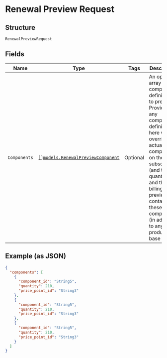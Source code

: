 
# Renewal Preview Request

## Structure

`RenewalPreviewRequest`

## Fields

| Name | Type | Tags | Description |
|  --- | --- | --- | --- |
| `Components` | [`[]models.RenewalPreviewComponent`](../../doc/models/renewal-preview-component.md) | Optional | An optional array of component definitions to preview. Providing any component definitions here will override the actual components on the subscription (and their quantities), and the billing preview will contain only these components (in addition to any product base fees). |

## Example (as JSON)

```json
{
  "components": [
    {
      "component_id": "String5",
      "quantity": 210,
      "price_point_id": "String3"
    },
    {
      "component_id": "String5",
      "quantity": 210,
      "price_point_id": "String3"
    },
    {
      "component_id": "String5",
      "quantity": 210,
      "price_point_id": "String3"
    }
  ]
}
```

